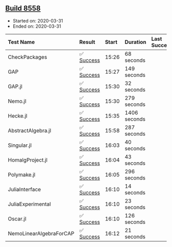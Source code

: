 ## [Build 8558](https://oscarci.mathematik.uni-kl.de/job/oscar/8558/)

* Started on: 2020-03-31
* Ended on: 2020-03-31

| Test Name    | Result | Start | Duration | Last Success | First Failure |
|:-------------|:-------|:------|:---------|:-------------|:--------------|
| CheckPackages | ✅ [Success](https://oscarci.mathematik.uni-kl.de/job/oscar/8558/artifact/logs/build-8558/CheckPackages.log) | 15:26 | 68 seconds |  |  |
| GAP | ✅ [Success](https://oscarci.mathematik.uni-kl.de/job/oscar/8558/artifact/logs/build-8558/GAP.log) | 15:27 | 149 seconds |  |  |
| GAP.jl | ✅ [Success](https://oscarci.mathematik.uni-kl.de/job/oscar/8558/artifact/logs/build-8558/GAP.jl.log) | 15:30 | 32 seconds |  |  |
| Nemo.jl | ✅ [Success](https://oscarci.mathematik.uni-kl.de/job/oscar/8558/artifact/logs/build-8558/Nemo.jl.log) | 15:30 | 279 seconds |  |  |
| Hecke.jl | ✅ [Success](https://oscarci.mathematik.uni-kl.de/job/oscar/8558/artifact/logs/build-8558/Hecke.jl.log) | 15:35 | 1406 seconds |  |  |
| AbstractAlgebra.jl | ✅ [Success](https://oscarci.mathematik.uni-kl.de/job/oscar/8558/artifact/logs/build-8558/AbstractAlgebra.jl.log) | 15:58 | 287 seconds |  |  |
| Singular.jl | ✅ [Success](https://oscarci.mathematik.uni-kl.de/job/oscar/8558/artifact/logs/build-8558/Singular.jl.log) | 16:03 | 40 seconds |  |  |
| HomalgProject.jl | ✅ [Success](https://oscarci.mathematik.uni-kl.de/job/oscar/8558/artifact/logs/build-8558/HomalgProject.jl.log) | 16:04 | 43 seconds |  |  |
| Polymake.jl | ✅ [Success](https://oscarci.mathematik.uni-kl.de/job/oscar/8558/artifact/logs/build-8558/Polymake.jl.log) | 16:05 | 296 seconds |  |  |
| JuliaInterface | ✅ [Success](https://oscarci.mathematik.uni-kl.de/job/oscar/8558/artifact/logs/build-8558/JuliaInterface.log) | 16:10 | 14 seconds |  |  |
| JuliaExperimental | ✅ [Success](https://oscarci.mathematik.uni-kl.de/job/oscar/8558/artifact/logs/build-8558/JuliaExperimental.log) | 16:10 | 23 seconds |  |  |
| Oscar.jl | ✅ [Success](https://oscarci.mathematik.uni-kl.de/job/oscar/8558/artifact/logs/build-8558/Oscar.jl.log) | 16:10 | 126 seconds |  |  |
| NemoLinearAlgebraForCAP | ✅ [Success](https://oscarci.mathematik.uni-kl.de/job/oscar/8558/artifact/logs/build-8558/NemoLinearAlgebraForCAP.log) | 16:12 | 21 seconds |  |  |
